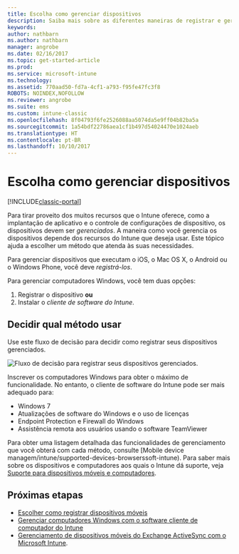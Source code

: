 ```yaml
---
title: Escolha como gerenciar dispositivos
description: Saiba mais sobre as diferentes maneiras de registrar e gerenciar dispositivos.
keywords: 
author: nathbarn
ms.author: nathbarn
manager: angrobe
ms.date: 02/16/2017
ms.topic: get-started-article
ms.prod: 
ms.service: microsoft-intune
ms.technology: 
ms.assetid: 770aad50-fd7a-4cf1-a793-f95fe47fc3f8
ROBOTS: NOINDEX,NOFOLLOW
ms.reviewer: angrobe
ms.suite: ems
ms.custom: intune-classic
ms.openlocfilehash: 8f04793f6fe2526088aa5074da5e9ff04b82ba5a
ms.sourcegitcommit: 1a54bdf22786aea1cf1b497d54024470e1024aeb
ms.translationtype: HT
ms.contentlocale: pt-BR
ms.lasthandoff: 10/10/2017
---
```

# <a name="choose-how-to-manage-devices"></a>Escolha como gerenciar dispositivos

[!INCLUDE[classic-portal](../includes/classic-portal.md)]

Para tirar proveito dos muitos recursos que o Intune oferece, como a implantação de aplicativo e o controle de configurações de dispositivo, os dispositivos devem ser *gerenciados*. A maneira como você gerencia os dispositivos depende dos recursos do Intune que deseja usar. Este tópico ajuda a escolher um método que atenda às suas necessidades.

Para gerenciar dispositivos que executam o iOS, o Mac OS X, o Android ou o Windows Phone, você deve *registrá-los*.

Para gerenciar computadores Windows, você tem duas opções:

1. Registrar o dispositivo **ou**
2. Instalar o *cliente de software do Intune*.

## <a name="decide-which-method-to-use"></a>Decidir qual método usar
Use este fluxo de decisão para decidir como registrar seus dispositivos gerenciados.

![Fluxo de decisão para registrar seus dispositivos gerenciados.](./media/choose-manage-method.png)

Inscrever os computadores Windows para obter o máximo de funcionalidade. No entanto, o cliente de software do Intune pode ser mais adequado para:

- Windows 7
- Atualizações de software do Windows e o uso de licenças
- Endpoint Protection e Firewall do Windows
- Assistência remota aos usuários usando o software TeamViewer

Para obter uma listagem detalhada das funcionalidades de gerenciamento que você obterá com cada método, consulte [Mobile device managem/intune/supported-devices-browserssoft-intune).
Para saber mais sobre os dispositivos e computadores aos quais o Intune dá suporte, veja [Suporte para dispositivos móveis e computadores](/intune/supported-devices-browsers#intune-supported-devices).

## <a name="next-steps"></a>Próximas etapas

- [Escolher como registrar dispositivos móveis](/intune-classic/get-started/choose-how-to-enroll-devices1)
- [Gerenciar computadores Windows com o software cliente de computador do Intune](/intune-classic/deploy-use/manage-windows-pcs-with-microsoft-intune)
- [Gerenciamento de dispositivos móveis do Exchange ActiveSync com o Microsoft Intune](/intune-classic/deploy-use/mobile-device-management-with-exchange-activesync-and-microsoft-intune).
